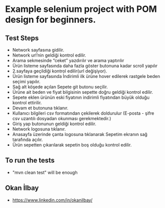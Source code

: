 # Example selenium project with POM design for beginners.

## Test Steps 

- Network sayfasına gidilir.
- Network url’nin geldiği kontrol edilir.
- Arama sekmesinde “ceket” yazdırılır ve arama yaptırılır
- Ürün listeme sayfasında daha fazla göster butonuna kadar scroll yapılır
- 2.sayfaya geçildiği kontrol edilir(url değişiyor).
- Ürün listeme sayfasında İndirimli ilk ürüne hover edilerek rastgele beden seçimi yapılır.
- Sağ alt köşede açılan Sepete git butonu seçilir.
- Ürüne ait beden ve fiyat bilgisinin sepette doğru geldiği kontrol edilir.
- Sepete eklen ürünün eski fiyatının indirimli fiyatından büyük olduğu kontrol ettirilir.
- Devam et butonuna tıklanır.
- Kullanıcı bilgileri csv formatından çekilerek doldurulur (E-posta - şifre csv uzantılı dosyadan okunması gerekmektedir.)
- Giriş yap butonunun geldiği kontrol edilir.
- Network logosuna tıklanır.
- Anasayfa üzerinde çanta logosuna tıklanarak Sepetim ekranın sağ tarafında açılır.
- Ürün sepetten çıkarılarak sepetin boş olduğu kontrol edilir.


## To run the tests

- "mvn clean test" will be enough

## Okan İlbay    
- https://www.linkedin.com/in/okanilbay/

